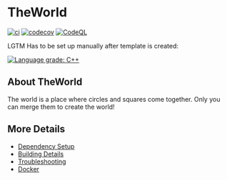 # TheWorld

[![ci](https://github.com/JungerBoyo/TheWorld/actions/workflows/ci.yml/badge.svg)](https://github.com/JungerBoyo/TheWorld/actions/workflows/ci.yml)
[![codecov](https://codecov.io/gh/JungerBoyo/TheWorld/branch/main/graph/badge.svg)](https://codecov.io/gh/JungerBoyo/TheWorld)
[![CodeQL](https://github.com/JungerBoyo/TheWorld/actions/workflows/codeql-analysis.yml/badge.svg)](https://github.com/JungerBoyo/TheWorld/actions/workflows/codeql-analysis.yml)

LGTM Has to be set up manually after template is created:

[![Language grade: C++](https://img.shields.io/lgtm/grade/cpp/github/JungerBoyo/TheWorld)](https://lgtm.com/projects/g/JungerBoyo/TheWorld/context:cpp)

## About TheWorld
The world is a place where circles and squares come together. Only you can merge them to create the world! 


## More Details

 * [Dependency Setup](README_dependencies.md)
 * [Building Details](README_building.md)
 * [Troubleshooting](README_troubleshooting.md)
 * [Docker](README_docker.md)
